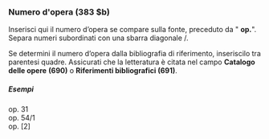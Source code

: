 ### Numero d'opera (383 $b)

Inserisci qui il numero d’opera se compare sulla fonte, preceduto da " **op.**". Separa numeri subordinati con una sbarra diagonale /.

Se determini il numero d’opera dalla bibliografia di riferimento, inseriscilo tra parentesi quadre. Assicurati che la letteratura è citata nel campo  **Catalogo delle opere**  **(690)** o **Riferimenti bibliografici (691)**.

##### Esempi  
op. 31  
op. 54/1  
 op. [2]
